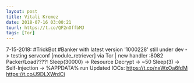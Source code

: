 ```yaml
---
layout: post
title: Vitali Kremez
date: 2018-07-16 03:00:21
tourl: https://t.co/QF2nOffbMJ
tags: [Tor]
---
```

7-15-2018: #TrickBot #Banker with latest version '1000228' still under dev -&gt; testing servconf [module_retriever] via Tor | new handler :8082
Packer/Load????:
Sleep(30000) -&gt; Resource Decrypt -&gt; ~50 Sleep(3) -&gt; Self-Injection -&gt; %APPDATA% run
Updated IOCs: https://t.co/nxWxOa6fdM https://t.co/J9DLXWrdCi